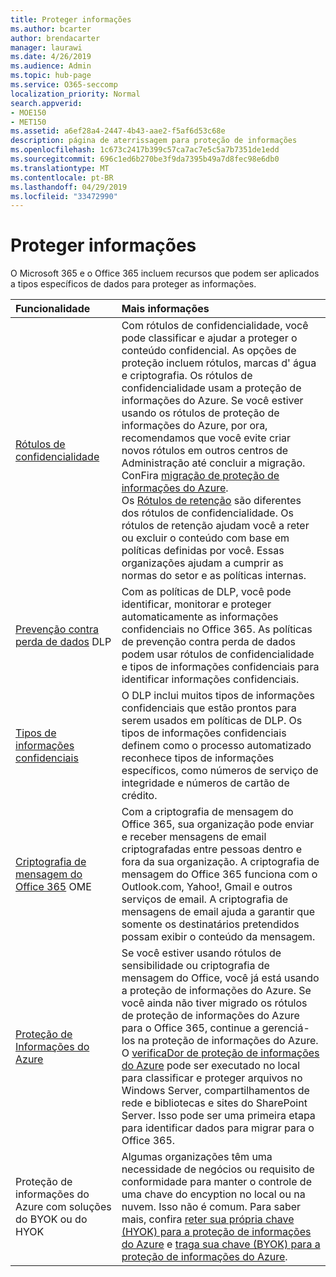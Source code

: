 ```yaml
---
title: Proteger informações
ms.author: bcarter
author: brendacarter
manager: laurawi
ms.date: 4/26/2019
ms.audience: Admin
ms.topic: hub-page
ms.service: O365-seccomp
localization_priority: Normal
search.appverid:
- MOE150
- MET150
ms.assetid: a6ef28a4-2447-4b43-aae2-f5af6d53c68e
description: página de aterrissagem para proteção de informações
ms.openlocfilehash: 1c673c2417b399c57ca7ac7e5c5a7b7351de1edd
ms.sourcegitcommit: 696c1ed6b270be3f9da7395b49a7d8fec98e6db0
ms.translationtype: MT
ms.contentlocale: pt-BR
ms.lasthandoff: 04/29/2019
ms.locfileid: "33472990"
---
```

# <a name="protect-information"></a>Proteger informações

O Microsoft 365 e o Office 365 incluem recursos que podem ser aplicados a tipos específicos de dados para proteger as informações. 


|**Funcionalidade**|**Mais informações**|
|:-----|:-----|
|[Rótulos de confidencialidade](sensitivity-labels.md) <br/> |Com rótulos de confidencialidade, você pode classificar e ajudar a proteger o conteúdo confidencial. As opções de proteção incluem rótulos, marcas d' água e criptografia. Os rótulos de confidencialidade usam a proteção de informações do Azure. Se você estiver usando os rótulos de proteção de informações do Azure, por ora, recomendamos que você evite criar novos rótulos em outros centros de Administração até concluir a migração. ConFira [migração de proteção de informações do Azure](https://docs.microsoft.com/en-us/azure/information-protection/configure-policy-migrate-labels). <br/> Os [Rótulos de retenção](retention-policies.md) são diferentes dos rótulos de confidencialidade. Os rótulos de retenção ajudam você a reter ou excluir o conteúdo com base em políticas definidas por você. Essas organizações ajudam a cumprir as normas do setor e as políticas internas.|
|[Prevenção contra perda de dados](data-loss-prevention-policies.md) DLP  <br/> |Com as políticas de DLP, você pode identificar, monitorar e proteger automaticamente as informações confidenciais no Office 365. As políticas de prevenção contra perda de dados podem usar rótulos de confidencialidade e tipos de informações confidenciais para identificar informações confidenciais. <br/> |
|[Tipos de informações confidenciais](what-the-sensitive-information-types-look-for.md)  <br/> |O DLP inclui muitos tipos de informações confidenciais que estão prontos para serem usados em políticas de DLP. Os tipos de informações confidenciais definem como o processo automatizado reconhece tipos de informações específicos, como números de serviço de integridade e números de cartão de crédito.   <br/> |
|[Criptografia de mensagem do Office 365](ome.md) OME  <br/> |Com a criptografia de mensagem do Office 365, sua organização pode enviar e receber mensagens de email criptografadas entre pessoas dentro e fora da sua organização. A criptografia de mensagem do Office 365 funciona com o Outlook.com, Yahoo!, Gmail e outros serviços de email. A criptografia de mensagens de email ajuda a garantir que somente os destinatários pretendidos possam exibir o conteúdo da mensagem.  <br/> |
|[Proteção de Informações do Azure](https://docs.microsoft.com/en-us/azure/information-protection/)<br/> |Se você estiver usando rótulos de sensibilidade ou criptografia de mensagem do Office, você já está usando a proteção de informações do Azure. Se você ainda não tiver migrado os rótulos de proteção de informações do Azure para o Office 365, continue a gerenciá-los na proteção de informações do Azure.  <br/>O [verificaDor de proteção de informações do Azure](https://docs.microsoft.com/en-us/azure/information-protection/deploy-aip-scanner) pode ser executado no local para classificar e proteger arquivos no Windows Server, compartilhamentos de rede e bibliotecas e sites do SharePoint Server. Isso pode ser uma primeira etapa para identificar dados para migrar para o Office 365.
|Proteção de informações do Azure com soluções do BYOK ou do HYOK <br/> |Algumas organizações têm uma necessidade de negócios ou requisito de conformidade para manter o controle de uma chave do encyption no local ou na nuvem. Isso não é comum. Para saber mais, confira [reter sua própria chave (HYOK) para a proteção de informações do Azure](https://docs.microsoft.com/en-us/azure/information-protection/configure-adrms-restrictions) e [traga sua chave (BYOK) para a proteção de informações do Azure](https://docs.microsoft.com/en-us/azure/information-protection/byok-price-restrictions). <br/> |
    

